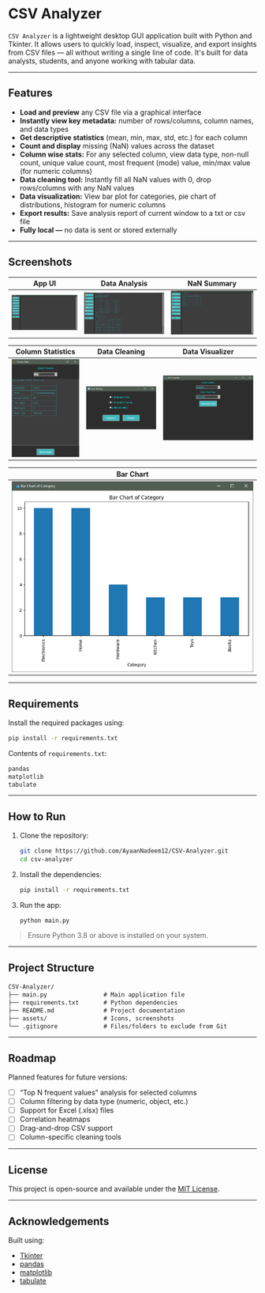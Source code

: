
# CSV Analyzer

`CSV Analyzer` is a lightweight desktop GUI application built with Python and Tkinter. It allows users to quickly load, inspect, visualize, and export insights from CSV files — all without writing a single line of code. It's built for data analysts, students, and anyone working with tabular data.

---

## Features

- **Load and preview** any CSV file via a graphical interface
- **Instantly view key metadata:** number of rows/columns, column names, and data types
- **Get descriptive statistics** (mean, min, max, std, etc.) for each column
- **Count and display** missing (NaN) values across the dataset
- **Column wise stats:** For any selected column, view data type, non-null count, unique value count, most frequent (mode) value, min/max value (for numeric columns)
- **Data cleaning tool:** Instantly fill all NaN values with 0, drop rows/columns with any NaN values
- **Data visualization:** View bar plot for categories, pie chart of distributions, histogram for numeric columns
- **Export results:** Save analysis report of current window to a txt or csv file
- **Fully local —** no data is sent or stored externally

---

## Screenshots

|              App UI               |            Data Analysis            |          NaN Summary           |
|:---------------------------------:|:-----------------------------------:|:------------------------------:|
| ![App UI](assets/screenshot1.PNG) | ![Analysis](assets/screenshot2.png) | ![NaN](assets/screenshot3.PNG) |

|          Column Statistics           |          Data Cleaning           |           Data Visualizer            |
|:------------------------------------:|:--------------------------------:|:------------------------------------:|
| ![col stats](assets/screenshot4.PNG) | ![clean](assets/screenshot5.PNG) | ![visualise](assets/screenshot6.PNG) |

|              Bar Chart               |
|:------------------------------------:|
| ![bar chart](assets/screenshot7.PNG) |

---

## Requirements

Install the required packages using:

```bash
pip install -r requirements.txt
```

Contents of `requirements.txt`:
```
pandas
matplotlib
tabulate
```

---

## How to Run

1. Clone the repository:
   ```bash
   git clone https://github.com/AyaanNadeem12/CSV-Analyzer.git
   cd csv-analyzer
   ```

2. Install the dependencies:
   ```bash
   pip install -r requirements.txt
   ```

3. Run the app:
   ```bash
   python main.py
   ```

> Ensure Python 3.8 or above is installed on your system.

---

## Project Structure

```
CSV-Analyzer/
├── main.py                # Main application file
├── requirements.txt       # Python dependencies
├── README.md              # Project documentation
├── assets/                # Icons, screenshots
└── .gitignore             # Files/folders to exclude from Git
```

---

## Roadmap

Planned features for future versions:

- [ ] “Top N frequent values” analysis for selected columns
- [ ] Column filtering by data type (numeric, object, etc.)
- [ ] Support for Excel (.xlsx) files
- [ ] Correlation heatmaps
- [ ] Drag-and-drop CSV support
- [ ] Column-specific cleaning tools

---

## License

This project is open-source and available under the [MIT License](LICENSE).

---

## Acknowledgements

Built using:
- [Tkinter](https://docs.python.org/3/library/tkinter.html)
- [pandas](https://pandas.pydata.org/)
- [matplotlib](https://matplotlib.org/)
- [tabulate](https://pypi.org/project/tabulate/)
